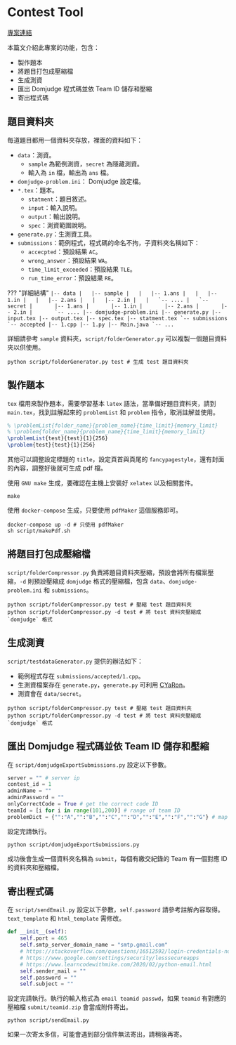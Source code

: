 # Contest Tool
[專案連結](https://github.com/FjuOnlineJudge/Contest-Tool)

 本篇文介紹此專案的功能，包含：

* 製作題本
* 將題目打包成壓縮檔
* 生成測資
* 匯出 Domjudge 程式碼並依 Team ID 儲存和壓縮
* 寄出程式碼

## 題目資料夾
每道題目都用一個資料夾存放，裡面的資料如下：

* `data`：測資。
    * `sample` 為範例測資，`secret` 為隱藏測資。
    * 輸入為 `in` 檔，輸出為 `ans` 檔。
* `domjudge-problem.ini`： Domjudge 設定檔。
* `*.tex`：題本。
    * `statment`：題目敘述。
    * `input`：輸入說明。
    * `output`：輸出說明。
    * `spec`：測資範圍說明。
* `generate.py`：生測資工具。
* `submissions`：範例程式，程式碼的命名不拘，子資料夾名稱如下：
    * `accecpted`：預設結果 `AC`。
    * `wrong_answer`：預設結果 `WA`。
    * `time_limit_exceeded`：預設結果 `TLE`。
    * `run_time_error`：預設結果 `RE`。

??? "詳細結構"
    ```
    |-- data
    |   |-- sample
    |   |   |-- 1.ans
    |   |   |-- 1.in
    |   |   |-- 2.ans
    |   |   |-- 2.in
    |   |   `-- ....
    |   `-- secret
    |       |-- 1.ans
    |       |-- 1.in
    |       |-- 2.ans
    |       |-- 2.in
    |       `-- ....
    |-- domjudge-problem.ini
    |-- generate.py
    |-- input.tex
    |-- output.tex
    |-- spec.tex
    |-- statment.tex
    `-- submissions
        `-- accepted
            |-- 1.cpp
            |-- 1.py
            |-- Main.java
            `-- ...
    ```

詳細請參考 `sample` 資料夾，`script/folderGenerator.py` 可以複製一個題目資料夾以供使用。

```shell
python script/folderGenerator.py test # 生成 test 題目資料夾
```

## 製作題本

 `tex` 檔用來製作題本，需要學習基本 `latex` 語法，當準備好題目資料夾，請到 `main.tex`，找到註解起來的 `problemList` 和 `problem` 指令，取消註解並使用。

```tex
% \problemList{folder_name}{problem_name}{time_limit}{memory_limit}
% \problem{folder_name}{problem_name}{time_limit}{memory_limit}
\problemList{test}{test}{1}{256}
\problem{test}{test}{1}{256}
```

其他可以調整設定標題的 `title`，設定頁首與頁尾的 `fancypagestyle`，還有封面的內容，調整好後就可生成 pdf 檔。

使用 `GNU make` 生成，要確認在主機上安裝好 `xelatex` 以及相關套件。

```shell
make
```

使用 `docker-compose` 生成，只要使用 `pdfMaker` 這個服務即可。

```shell
docker-compose up -d # 只使用 pdfMaker
sh script/makePdf.sh
```

## 將題目打包成壓縮檔

`script/folderCompressor.py` 負責將題目資料夾壓縮，預設會將所有檔案壓縮，`-d` 則預設壓縮成 `domjudge` 格式的壓縮檔，包含 `data`、`domjudge-problem.ini` 和 `submissions`。

```shell
python script/folderCompressor.py test # 壓縮 test 題目資料夾
python script/folderCompressor.py -d test # 將 test 資料夾壓縮成 `domjudge` 格式
```

## 生成測資

`script/testdataGenerator.py` 提供的辦法如下：

* 範例程式存在 `submissions/accepted/1.cpp`。
* 生測資檔案存在 `generate.py`，`generate.py` 可利用 [CYaRon](https://github.com/luogu-dev/cyaron)。
* 測資會在 `data/secret`。

```shell
python script/folderCompressor.py test # 壓縮 test 題目資料夾
python script/folderCompressor.py -d test # 將 test 資料夾壓縮成 `domjudge` 格式
```

## 匯出 Domjudge 程式碼並依 Team ID 儲存和壓縮

在 `script/domjudgeExportSubmissions.py` 設定以下參數。

```py
server = "" # server ip
contest_id = 1
adminName = ""
adminPassword = ""
onlyCorrectCode = True # get the correct code ID
teamId = [i for i in range(101,200)] # range of team ID
problemDict = {"":"A","":"B","":"C","":"D","":"E","":"F","":"G"} # map problem ID to alphabet
```

設定完請執行。

```shell
python script/domjudgeExportSubmissions.py
```

成功後會生成一個資料夾名稱為 `submit`，每個有繳交紀錄的 Team 有一個對應 ID 的資料夾和壓縮檔。

## 寄出程式碼

在 `script/sendEmail.py` 設定以下參數，`self.password` 請參考註解內容取得。`text_template` 和 `html_template` 需修改。

```py
def __init__(self):
    self.port = 465
    self.smtp_server_domain_name = "smtp.gmail.com"
    # https://stackoverflow.com/questions/16512592/login-credentials-not-working-with-gmail-smtp
    # https://www.google.com/settings/security/lesssecureapps
    # https://www.learncodewithmike.com/2020/02/python-email.html
    self.sender_mail = ""
    self.password = ""
    self.subject = ""
```

設定完請執行。執行的輸入格式為 `email teamid passwd`，如果 `teamid` 有對應的壓縮檔 `submit/teamid.zip` 會當成附件寄出。

```shell
python script/sendEmail.py
```

如果一次寄太多信，可能會遇到部分信件無法寄出，請稍後再寄。
